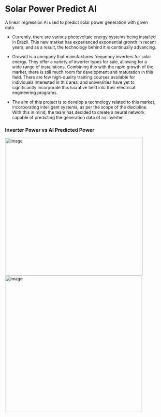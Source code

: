 # Solar Power Predict AI
A linear regression AI used to predict solar power generation with given data

- Currently, there are various photovoltaic energy systems being installed in Brazil. This new market has experienced exponential growth in recent years, and as a result, the technology behind it is continually advancing.

- Growatt is a company that manufactures frequency inverters for solar energy. They offer a variety of inverter types for sale, allowing for a wide range of installations. Combining this with the rapid growth of the market, there is still much room for development and maturation in this field. There are few high-quality training courses available for individuals interested in this area, and universities have yet to significantly incorporate this lucrative field into their electrical engineering programs.

- The aim of this project is to develop a technology related to this market, incorporating intelligent systems, as per the scope of the discipline. With this in mind, the team has decided to create a neural network capable of predicting the generation data of an inverter.


### Inverter Power vs AI Predicted Power

<p>
  <img width="455" alt="image" src="https://github.com/fesvieira/PythonLinearRegressionAI/assets/65823376/715fcd92-9155-4e49-b311-61707802ca91">
  <img width="451" alt="image" src="https://github.com/fesvieira/PythonLinearRegressionAI/assets/65823376/e53733fe-912d-4c8f-a2c1-282f5a940dec">  
</p>
